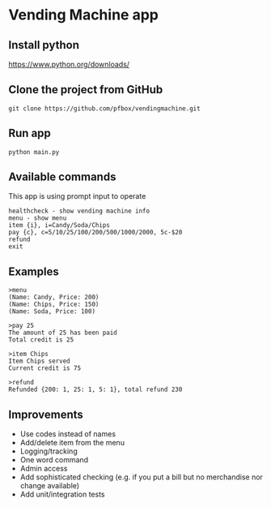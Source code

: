 # Vending Machine app

## Install python

https://www.python.org/downloads/

## Clone the project from GitHub

```
git clone https://github.com/pfbox/vendingmachine.git
```

## Run app

```
python main.py
```

## Available commands
This app is using prompt input to operate 
```
healthcheck - show vending machine info
menu - show menu
item {i}, i=Candy/Soda/Chips  
pay {c}, c=5/10/25/100/200/500/1000/2000, 5c-$20 
refund
exit
```

## Examples
```
>menu
(Name: Candy, Price: 200)
(Name: Chips, Price: 150)
(Name: Soda, Price: 100)
```
```
>pay 25
The amount of 25 has been paid
Total credit is 25
```
```
>item Chips
Item Chips served
Current credit is 75
```
```
>refund
Refunded {200: 1, 25: 1, 5: 1}, total refund 230
```

## Improvements
 - Use codes instead of names
 - Add/delete item from the menu
 - Logging/tracking
 - One word command 
 - Admin access
 - Add sophisticated checking (e.g. if you put a bill but no merchandise nor change available)
 - Add unit/integration tests
